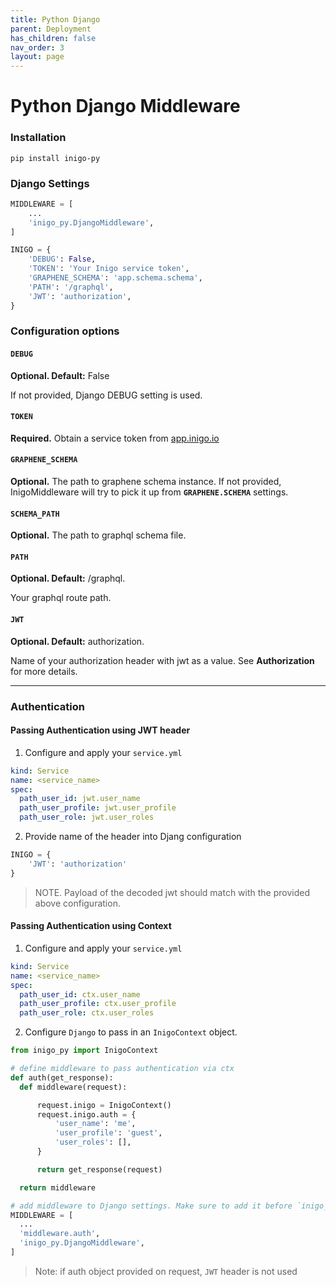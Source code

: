 ```yaml
---
title: Python Django
parent: Deployment
has_children: false
nav_order: 3
layout: page
---
```


# Python Django Middleware

### Installation

```shell
pip install inigo-py
```

### Django Settings

```python
MIDDLEWARE = [
    ...
    'inigo_py.DjangoMiddleware',
]

INIGO = {
    'DEBUG': False,
    'TOKEN': 'Your Inigo service token',
    'GRAPHENE_SCHEMA': 'app.schema.schema',
    'PATH': '/graphql',
    'JWT': 'authorization',
}
```

### Configuration options

#### __`DEBUG`__
**Optional. Default:** False

If not provided, Django DEBUG setting is used.

#### __`TOKEN`__
**Required.** Obtain a service token from [app.inigo.io](app.inigo.io)

#### __`GRAPHENE_SCHEMA`__
**Optional.** The path to graphene schema instance. If not provided, InigoMiddleware will try to pick it up from __`GRAPHENE.SCHEMA`__ settings.

#### __`SCHEMA_PATH`__
**Optional.** The path to graphql schema file.

#### __`PATH`__
**Optional. Default:** /graphql. 

Your graphql route path.

#### __`JWT`__
**Optional. Default:** authorization.

Name of your authorization header with jwt as a value. See **Authorization** for more details.

---

### Authentication 

#### Passing Authentication using JWT header
1. Configure and apply your `service.yml`
  ```yaml
  kind: Service
  name: <service_name>
  spec:
    path_user_id: jwt.user_name
    path_user_profile: jwt.user_profile
    path_user_role: jwt.user_roles
  ```

2. Provide name of the header into Djang configuration
```python
INIGO = {
    'JWT': 'authorization'
}
```

> NOTE. Payload of the decoded jwt should match with the provided above configuration.

#### Passing Authentication using Context

1. Configure and apply your `service.yml`
  ```yaml
  kind: Service
  name: <service_name>
  spec:
    path_user_id: ctx.user_name
    path_user_profile: ctx.user_profile
    path_user_role: ctx.user_roles
  ```

2. Configure `Django` to pass in an `InigoContext` object.

  ```python
from inigo_py import InigoContext

# define middleware to pass authentication via ctx
def auth(get_response):
    def middleware(request):

        request.inigo = InigoContext()
        request.inigo.auth = {
            'user_name': 'me',
            'user_profile': 'guest',
            'user_roles': [],
        }

        return get_response(request)

    return middleware

# add middleware to Django settings. Make sure to add it before `inigo_py.DjangoMiddleware` as it's providing info required for correct request processing.
MIDDLEWARE = [
    ...
    'middleware.auth',
    'inigo_py.DjangoMiddleware',
]
  ```

> Note: if auth object provided on request, `JWT` header is not used
